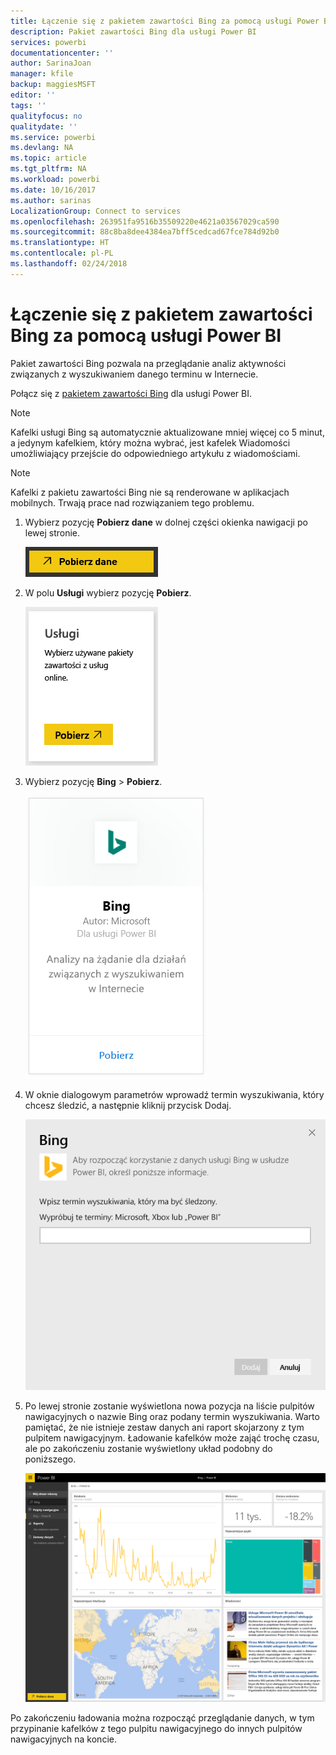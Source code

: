 ```yaml
---
title: Łączenie się z pakietem zawartości Bing za pomocą usługi Power BI
description: Pakiet zawartości Bing dla usługi Power BI
services: powerbi
documentationcenter: ''
author: SarinaJoan
manager: kfile
backup: maggiesMSFT
editor: ''
tags: ''
qualityfocus: no
qualitydate: ''
ms.service: powerbi
ms.devlang: NA
ms.topic: article
ms.tgt_pltfrm: NA
ms.workload: powerbi
ms.date: 10/16/2017
ms.author: sarinas
LocalizationGroup: Connect to services
ms.openlocfilehash: 263951fa9516b35509220e4621a03567029ca590
ms.sourcegitcommit: 88c8ba8dee4384ea7bff5cedcad67fce784d92b0
ms.translationtype: HT
ms.contentlocale: pl-PL
ms.lasthandoff: 02/24/2018
---
```

# <a name="connect-to-bing-with-power-bi"></a>Łączenie się z pakietem zawartości Bing za pomocą usługi Power BI
Pakiet zawartości Bing pozwala na przeglądanie analiz aktywności związanych z wyszukiwaniem danego terminu w Internecie.

Połącz się z [pakietem zawartości Bing](https://app.powerbi.com/groups/me/getdata/services/bing) dla usługi Power BI.

>[!NOTE]
>Kafelki usługi Bing są automatycznie aktualizowane mniej więcej co 5 minut, a jedynym kafelkiem, który można wybrać, jest kafelek Wiadomości umożliwiający przejście do odpowiedniego artykułu z wiadomościami. 

>[!NOTE]
>Kafelki z pakietu zawartości Bing nie są renderowane w aplikacjach mobilnych. Trwają prace nad rozwiązaniem tego problemu.

1. Wybierz pozycję **Pobierz dane** w dolnej części okienka nawigacji po lewej stronie.
   
    ![](media/service-connect-to-bing/getdata.png)
2. W polu **Usługi** wybierz pozycję **Pobierz**.
   
    ![](media/service-connect-to-bing/services.png)
3. Wybierz pozycję **Bing** > **Pobierz**.
   
    ![](media/service-connect-to-bing/bing.png)
4. W oknie dialogowym parametrów wprowadź termin wyszukiwania, który chcesz śledzić, a następnie kliknij przycisk Dodaj.
   
    ![](media/service-connect-to-bing/params.png)    
5. Po lewej stronie zostanie wyświetlona nowa pozycja na liście pulpitów nawigacyjnych o nazwie Bing oraz podany termin wyszukiwania. Warto pamiętać, że nie istnieje zestaw danych ani raport skojarzony z tym pulpitem nawigacyjnym. Ładowanie kafelków może zająć trochę czasu, ale po zakończeniu zostanie wyświetlony układ podobny do poniższego.
   
    ![](media/service-connect-to-bing/dashboard.png)

Po zakończeniu ładowania można rozpocząć przeglądanie danych, w tym przypinanie kafelków z tego pulpitu nawigacyjnego do innych pulpitów nawigacyjnych na koncie.

